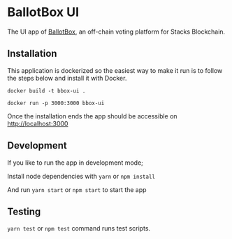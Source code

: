 # BallotBox UI

The UI app of [BallotBox](https://www.ballotbox.xyz/), an off-chain voting platform for Stacks Blockchain.

## Installation

This application is dockerized so the easiest way to make it run is to follow the steps below and install it with Docker.

``` docker build -t bbox-ui . ```

``` docker run -p 3000:3000 bbox-ui ```

Once the installation ends the app should be accessible on [http://localhost:3000](http://localhost:3000)

## Development

If you like to run the app in development mode;

Install node dependencies with `yarn` or `npm install`

And run `yarn start` or `npm start` to start the app

## Testing

`yarn test` or `npm test` command runs test scripts.
